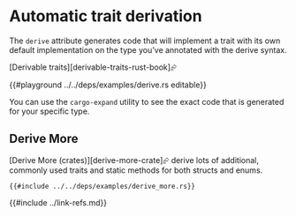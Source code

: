 # Automatic trait derivation

The `derive` attribute generates code that will implement a trait with its own default implementation on the type you’ve annotated with the derive syntax.

[Derivable traits][derivable-traits-rust-book]⮳

{{#playground ../../deps/examples/derive.rs editable}}

You can use the `cargo-expand` utility to see the exact code that is generated for your specific type.

## Derive More

[Derive More (crates)][derive-more-crate]⮳ derive lots of additional, commonly used traits and static methods for both structs and enums.

```rust,editable,ignore,noplayground
{{#include ../../deps/examples/derive_more.rs}}
```

{{#include ../link-refs.md}}

